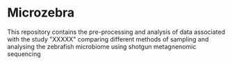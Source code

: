 # Microzebra
This repository contains the pre-processing and analysis of data associated with the study "XXXXX" comparing different methods of sampling and analysing the zebrafish microbiome using shotgun metagnenomic sequencing
